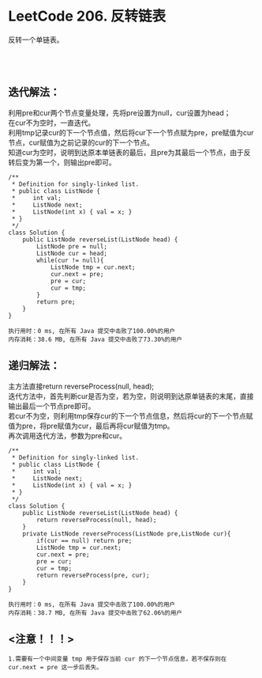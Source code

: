 #    LeetCode 206. 反转链表

反转一个单链表。</br>
</br></br></br>

##    迭代解法：
利用pre和cur两个节点变量处理，先将pre设置为null，cur设置为head；</br>
在cur不为空时，一直迭代。</br>
利用tmp记录cur的下一个节点值，然后将cur下一个节点赋为pre，pre赋值为cur节点，cur赋值为之前记录的cur的下一个节点。</br>
知道cur为空时，说明到达原本单链表的最后，且pre为其最后一个节点，由于反转后变为第一个，则输出pre即可。
```
/**
 * Definition for singly-linked list.
 * public class ListNode {
 *     int val;
 *     ListNode next;
 *     ListNode(int x) { val = x; }
 * }
 */
class Solution {
    public ListNode reverseList(ListNode head) {
        ListNode pre = null;
        ListNode cur = head;
        while(cur != null){
            ListNode tmp = cur.next;
            cur.next = pre;
            pre = cur;
            cur = tmp;
        }
        return pre;
    }
}
```
```
执行用时：0 ms, 在所有 Java 提交中击败了100.00%的用户
内存消耗：38.6 MB, 在所有 Java 提交中击败了73.30%的用户
```

##    递归解法：
主方法直接return reverseProcess(null, head); </br>
迭代方法中，首先判断cur是否为空，若为空，则说明到达原单链表的末尾，直接输出最后一个节点pre即可。 </br>
若cur不为空，则利用tmp保存cur的下一个节点信息，然后将cur的下一个节点赋值为pre，将pre赋值为cur，最后再将cur赋值为tmp。 </br>
再次调用迭代方法，参数为pre和cur。 </br>
```
/**
 * Definition for singly-linked list.
 * public class ListNode {
 *     int val;
 *     ListNode next;
 *     ListNode(int x) { val = x; }
 * }
 */
class Solution {
    public ListNode reverseList(ListNode head) {
        return reverseProcess(null, head);
    }
    private ListNode reverseProcess(ListNode pre,ListNode cur){
        if(cur == null) return pre;
        ListNode tmp = cur.next;
        cur.next = pre;
        pre = cur;
        cur = tmp;
        return reverseProcess(pre, cur);
    }
}
```
```
执行用时：0 ms, 在所有 Java 提交中击败了100.00%的用户
内存消耗：38.7 MB, 在所有 Java 提交中击败了62.06%的用户
```

## <注意！！！>
```
1.需要有一个中间变量 tmp 用于保存当前 cur 的下一个节点信息，若不保存则在 cur.next = pre 这一步后丢失。
```
